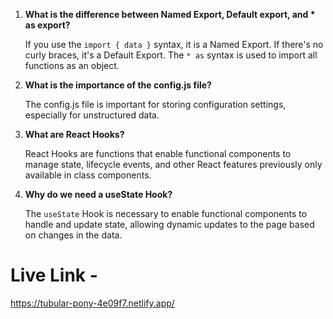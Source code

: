 1. **What is the difference between Named Export, Default export, and \* as export?**

   If you use the `import { data }` syntax, it is a Named Export. If there's no curly braces, it's a Default Export. The `* as` syntax is used to import all functions as an object.

2. **What is the importance of the config.js file?**

   The config.js file is important for storing configuration settings, especially for unstructured data.

3. **What are React Hooks?**

   React Hooks are functions that enable functional components to manage state, lifecycle events, and other React features previously only available in class components.

4. **Why do we need a useState Hook?**

   The `useState` Hook is necessary to enable functional components to handle and update state, allowing dynamic updates to the page based on changes in the data.

# Live Link -

https://tubular-pony-4e09f7.netlify.app/
